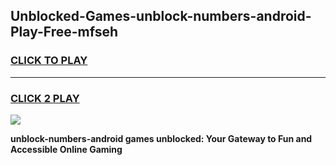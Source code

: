 
## Unblocked-Games-unblock-numbers-android-Play-Free-mfseh
<h3>
<a href="https://premium76.site?title=unblock-numbers-android&ref=18A1">CLICK TO PLAY</a></h3>
<hr>

<h3>
<a href="https://premium76.site?title=unblock-numbers-android&ref=18A1">CLICK 2 PLAY</a>
  
</h3>

<a href="https://premium76.site?title=unblock-numbers-android&ref=18A1"><img src="https://clearcache.store/games.png"></a>


**unblock-numbers-android games unblocked: Your Gateway to Fun and Accessible Online Gaming**
